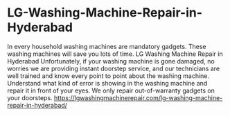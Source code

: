 # LG-Washing-Machine-Repair-in-Hyderabad
In every household washing machines are mandatory gadgets. These washing machines will save you lots of time. LG Washing Machine Repair in Hyderabad Unfortunately, if your washing machine is gone damaged, no worries we are providing instant doorstep service, and our technicians are well trained and know every point to point about the washing machine. Understand what kind of error is showing in the washing machine and repair it in front of your eyes. We only repair out-of-warranty gadgets on your doorsteps. https://lgwashingmachinerepair.com/lg-washing-machine-repair-in-hyderabad/
